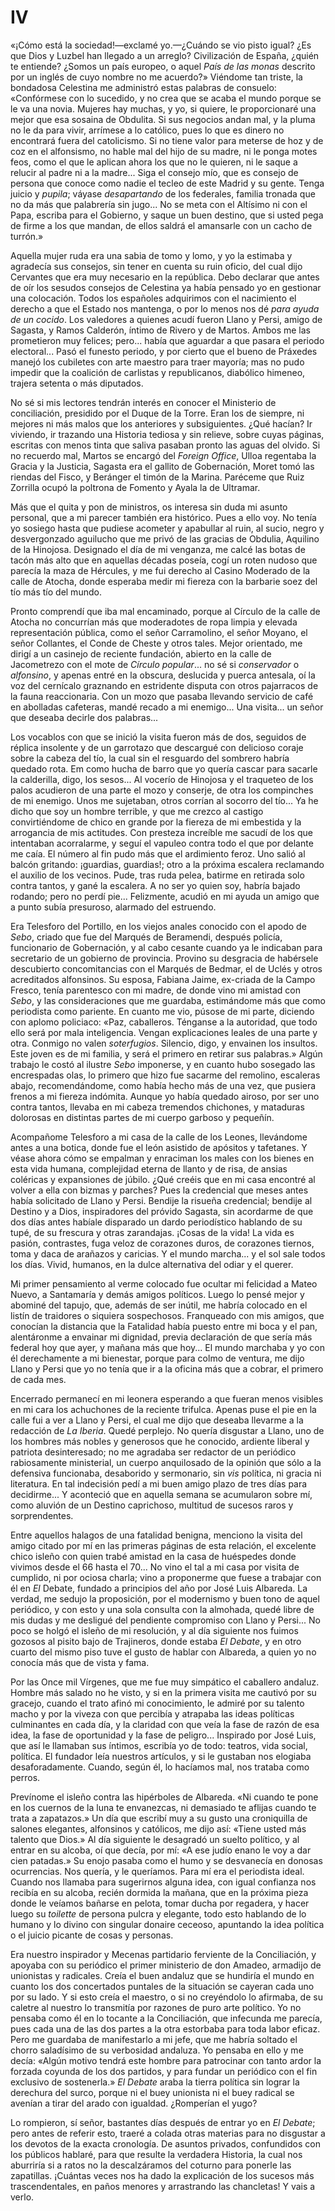 # IV

«¡Cómo está la sociedad!—exclamé yo.—¿Cuándo se vio pisto igual? ¿Es que Dios
y Luzbel han llegado a un arreglo? Civilización de España, ¿quién te entiende?
¿Somos un país europeo, o aquel *País de las monas* descrito por un inglés de
cuyo nombre no me acuerdo?» Viéndome tan triste, la bondadosa Celestina me
administró estas palabras de consuelo: «Confórmese con lo sucedido, y no crea
que se acaba el mundo porque se le va una novia.  Mujeres hay muchas, y yo, si
quiere, le proporcionaré una mejor que esa sosaina de Obdulita. Si sus negocios
andan mal, y la pluma no le da para vivir, arrímese a lo católico, pues lo que
es dinero no encontrará fuera del catolicismo. Si no tiene valor para meterse
de hoz y de coz en el alfonsismo, no hable mal del hijo de su madre, ni le
ponga motes feos, como el que le aplican ahora los que no le quieren, ni le
saque a relucir al padre ni a la madre... Siga el consejo mío, que es consejo
de persona que conoce como nadie el tecleo de este Madrid y su gente. Tenga
juicio y *pupila*; váyase *desapartando* de los federales, familia tronada que
no da más que palabrería sin jugo... No se meta con el Altísimo ni con el Papa,
escriba para el Gobierno, y saque un buen destino, que si usted pega de firme
a los que mandan, de ellos saldrá el amansarle con un cacho de turrón.»

Aquella mujer ruda era una sabia de tomo y lomo, y yo la estimaba y agradecía
sus consejos, sin tener en cuenta su ruin oficio, del cual dijo Cervantes que
era muy necesario en la república. Debo declarar que antes de oír los sesudos
consejos de Celestina ya había pensado yo en gestionar una colocación. Todos
los españoles adquirimos con el nacimiento el derecho a que el Estado nos
mantenga, o por lo menos nos dé *para ayuda de un cocido*. Los valedores
a quienes acudí fueron Llano y Persi, amigo de Sagasta, y Ramos Calderón,
íntimo de Rivero y de Martos. Ambos me las prometieron muy felices; pero...
había que aguardar a que pasara el periodo electoral... Pasó el funesto
periodo, y por cierto que el bueno de Práxedes manejó los cubiletes con arte
maestro para traer mayoría; mas no pudo impedir que la coalición de carlistas
y republicanos, diabólico himeneo, trajera setenta o más diputados.

No sé si mis lectores tendrán interés en conocer el Ministerio de conciliación,
presidido por el Duque de la Torre. Eran los de siempre, ni mejores ni más
malos que los anteriores y subsiguientes. ¿Qué hacían? Ir viviendo, ir trazando
una Historia tediosa y sin relieve, sobre cuyas páginas, escritas con menos
tinta que saliva pasaban pronto las aguas del olvido. Si no recuerdo mal,
Martos se encargó del *Foreign Office*, Ulloa regentaba la Gracia y la
Justicia, Sagasta era el gallito de Gobernación, Moret tomó las riendas del
Fisco, y Beránger el timón de la Marina. Paréceme que Ruiz Zorrilla ocupó la
poltrona de Fomento y Ayala la de Ultramar.

Más que el quita y pon de ministros, os interesa sin duda mi asunto personal,
que a mi parecer también era histórico. Pues a ello voy. No tenía yo sosiego
hasta que pudiese acometer y apabullar al ruin, al sucio, negro y desvergonzado
aguilucho que me privó de las gracias de Obdulia, Aquilino de la Hinojosa.
Designado el día de mi venganza, me calcé las botas de tacón más alto que en
aquellas décadas poseía, cogí un roten nudoso que parecía la maza de Hércules,
y me fui derecho al Casino Moderado de la calle de Atocha, donde esperaba medir
mi fiereza con la barbarie soez del tío más tío del mundo.

Pronto comprendí que iba mal encaminado, porque al Círculo de la calle de
Atocha no concurrían más que moderadotes de ropa limpia y elevada
representación pública, como el señor Carramolino, el señor Moyano, el señor
Collantes, el Conde de Cheste y otros tales. Mejor orientado, me dirigí a un
casinejo de reciente fundación, abierto en la calle de Jacometrezo con el mote
de *Círculo popular*... no sé si *conservador* o *alfonsino*, y apenas entré en
la obscura, deslucida y puerca antesala, oí la voz del cernícalo graznando en
estridente disputa con otros pajarracos de la fauna reaccionaria. Con un mozo
que pasaba llevando servicio de café en abolladas cafeteras, mandé recado a mi
enemigo... Una visita... un señor que deseaba decirle dos palabras...

Los vocablos con que se inició la visita fueron más de dos, seguidos de réplica
insolente y de un garrotazo que descargué con delicioso coraje sobre la cabeza
del tío, la cual sin el resguardo del sombrero habría quedado rota. Em como
hucha de barro que yo quería cascar para sacarle la calderilla, digo, los
sesos... Al vocerío de Hinojosa y el traqueteo de los palos acudieron de una
parte el mozo y conserje, de otra los compinches de mi enemigo. Unos me
sujetaban, otros corrían al socorro del tío... Ya he dicho que soy un hombre
terrible, y que me crezco al castigo convirtiéndome de chico en grande por la
fiereza de mi embestida y la arrogancia de mis actitudes. Con presteza
increíble me sacudí de los que intentaban acorralarme, y seguí el vapuleo
contra todo el que por delante me caía. El número al fin pudo más que el
ardimiento feroz. Uno salió al balcón gritando: ¡guardias, guardias!; otro a la
próxima escalera reclamando el auxilio de los vecinos. Pude, tras ruda pelea,
batirme en retirada solo contra tantos, y gané la escalera. A no ser yo quien
soy, habría bajado rodando; pero no perdí pie... Felizmente, acudió en mi ayuda
un amigo que a punto subía presuroso, alarmado del estruendo.

Era Telesforo del Portillo, en los viejos anales conocido con el apodo de
*Sebo*, criado que fue del Marqués de Beramendi, después policía, funcionario
de Gobernación, y al cabo cesante cuando ya le indicaban para secretario de un
gobierno de provincia. Provino su desgracia de habérsele descubierto
concomitancias con el Marqués de Bedmar, el de Uclés y otros acreditados
alfonsinos. Su esposa, Fabiana Jaime, ex-criada de la Campo Fresco, tenía
parentesco con mi madre, de donde vino mi amistad con *Sebo*, y las
consideraciones que me guardaba, estimándome más que como periodista como
pariente. En cuanto me vio, púsose de mi parte, diciendo con aplomo policiaco:
«Paz, caballeros. Ténganse a la autoridad, que todo ello será por mala
inteligencia. Vengan explicaciones leales de una parte y otra. Conmigo no valen
*soterfugios*. Silencio, digo, y envainen los insultos. Este joven es de mi
familia, y será el primero en retirar sus palabras.» Algún trabajo le costó al
ilustre *Sebo* imponerse, y en cuanto hubo sosegado las encrespadas olas, lo
primero que hizo fue sacarme del remolino, escaleras abajo, recomendándome,
como había hecho más de una vez, que pusiera frenos a mi fiereza indómita.
Aunque yo había quedado airoso, por ser uno contra tantos, llevaba en mi cabeza
tremendos chichones, y mataduras dolorosas en distintas partes de mi cuerpo
garboso y pequeñín.

Acompañome Telesforo a mi casa de la calle de los Leones, llevándome antes
a una botica, donde fue el león asistido de apósitos y tafetanes. Y véase ahora
cómo se empalman y enraciman los males con los bienes en esta vida humana,
complejidad eterna de llanto y de risa, de ansias coléricas y expansiones de
júbilo. ¿Qué creéis que en mi casa encontré al volver a ella con bizmas
y parches? Pues la credencial que meses antes había solicitado de Llano
y Persi. Bendije la risueña credencial; bendije al Destino y a Dios,
inspiradores del próvido Sagasta, sin acordarme de que dos días antes habíale
disparado un dardo periodístico hablando de su tupé, de su frescura y otras
zarandajas. ¡Cosas de la vida! La vida es pasión, contrastes, fuga veloz de
corazones duros, de corazones tiernos, toma y daca de arañazos y caricias. Y el
mundo marcha... y el sol sale todos los días. Vivid, humanos, en la dulce
alternativa del odiar y el querer.

Mi primer pensamiento al verme colocado fue ocultar mi felicidad a Mateo Nuevo,
a Santamaría y demás amigos políticos. Luego lo pensé mejor y abominé del
tapujo, que, además de ser inútil, me habría colocado en el listín de traidores
o siquiera sospechosos. Franqueado con mis amigos, que conocían la distancia
que la Fatalidad había puesto entre mi boca y el pan, alentáronme a envainar mi
dignidad, previa declaración de que sería más federal hoy que ayer, y mañana
más que hoy... El mundo marchaba y yo con él derechamente a mi bienestar,
porque para colmo de ventura, me dijo Llano y Persi que yo no tenía que ir a la
oficina más que a cobrar, el primero de cada mes.

Encerrado permanecí en mi leonera esperando a que fueran menos visibles en mi
cara los achuchones de la reciente trifulca. Apenas puse el pie en la calle fui
a ver a Llano y Persi, el cual me dijo que deseaba llevarme a la redacción de
*La Iberia*. Quedé perplejo. No quería disgustar a Llano, uno de los hombres
más nobles y generosos que he conocido, ardiente liberal y patriota
desinteresado; no me agradaba ser redactor de un periódico rabiosamente
ministerial, un cuerpo anquilosado de la opinión que sólo a la defensiva
funcionaba, desaborido y sermonario, sin *vis* política, ni gracia ni
literatura.  En tal indecisión pedí a mi buen amigo plazo de tres días para
decidirme... Y aconteció que en aquella semana se acumularon sobre mí, como
aluvión de un Destino caprichoso, multitud de sucesos raros y sorprendentes.

Entre aquellos halagos de una fatalidad benigna, menciono la visita del amigo
citado por mí en las primeras páginas de esta relación, el excelente chico
isleño con quien trabé amistad en la casa de huéspedes donde vivimos desde el
66 hasta el 70... No vino el tal a mi casa por visita de cumplido, ni por
ociosa charla; vino a proponerme que fuese a trabajar con él en *El* Debate,
fundado a principios del año por José Luis Albareda. La verdad, me sedujo la
proposición, por el modernismo y buen tono de aquel periódico, y con esto y una
sola consulta con la almohada, quedé libre de mis dudas y me desligué del
pendiente compromiso con Llano y Persi... No poco se holgó el isleño de mi
resolución, y al día siguiente nos fuimos gozosos al pisito bajo de Trajineros,
donde estaba *El Debate*, y en otro cuarto del mismo piso tuve el gusto de
hablar con Albareda, a quien yo no conocía más que de vista y fama.

Por las Once mil Vírgenes, que me fue muy simpático el caballero andaluz.
Hombre más salado no he visto, y si en la primera visita me cautivó por su
gracejo, cuando el trato afinó mi conocimiento, le admiré por su talento macho
y por la viveza con que percibía y atrapaba las ideas políticas culminantes en
cada día, y la claridad con que veía la fase de razón de esa idea, la fase de
oportunidad y la fase de peligro... Inspirado por José Luis, que así le
llamaban sus íntimos, escribía yo de todo: teatros, vida social, política.  El
fundador leía nuestros artículos, y si le gustaban nos elogiaba
desaforadamente. Cuando, según él, lo hacíamos mal, nos trataba como perros.

Prevínome el isleño contra las hipérboles de Albareda. «Ni cuando te pone en
los cuernos de la luna te envanezcas, ni demasiado te aflijas cuando te trata
a zapatazos.» Un día que escribí muy a su gusto una croniquilla de salones
elegantes, alfonsinos y católicos, me dijo así: «Tiene usted más talento que
Dios.» Al día siguiente le desagradó un suelto político, y al entrar en su
alcoba, oí que decía, por mí: «A ese judío enano le voy a dar cien patadas.» Su
enojo pasaba como el humo y se desvanecía en donosas ocurrencias. Nos quería,
y le queríamos. Para mí era el periodista ideal. Cuando nos llamaba para
sugerirnos alguna idea, con igual confianza nos recibía en su alcoba, recién
dormida la mañana, que en la próxima pieza donde le veíamos bañarse en pelota,
tomar ducha por regadera, y hacer luego su *toilette* de persona pulcra
y elegante, todo esto hablando de lo humano y lo divino con singular donaire
ceceoso, apuntando la idea política o el juicio picante de cosas y personas.

Era nuestro inspirador y Mecenas partidario ferviente de la Conciliación,
y apoyaba con su periódico el primer ministerio de don Amadeo, armadijo de
unionistas y radicales. Creía el buen andaluz que se hundiría el mundo en
cuanto los dos concertados puntales de la situación se cayeran cada uno por su
lado. Y si esto creía el maestro, o si no creyéndolo lo afirmaba, de su caletre
al nuestro lo transmitía por razones de puro arte político. Yo no pensaba como
él en lo tocante a la Conciliación, que infecunda me parecía, pues cada una de
las dos partes a la otra estorbaba para toda labor eficaz. Pero me guardaba de
manifestarlo a mi jefe, que me habría soltado el chorro saladísimo de su
verbosidad andaluza. Yo pensaba en ello y me decía: «Algún motivo tendrá este
hombre para patrocinar con tanto ardor la forzada coyunda de los dos partidos,
y para fundar un periódico con el fin exclusivo de sostenerla.» *El Debate*
araba la tierra política sin lograr la derechura del surco, porque ni el buey
unionista ni el buey radical se avenían a tirar del arado con igualdad.
¿Romperían el yugo?

Lo rompieron, sí señor, bastantes días después de entrar yo en *El Debate*;
pero antes de referir esto, traeré a colada otras materias para no disgustar
a los devotos de la exacta cronología. De asuntos privados, confundidos con los
públicos hablaré, para que resulte la verdadera Historia, la cual nos aburriría
si a ratos no la descalzáramos del coturno para ponerle las zapatillas.
¡Cuántas veces nos ha dado la explicación de los sucesos más trascendentales,
en paños menores y arrastrando las chancletas! Y vais a verlo.
